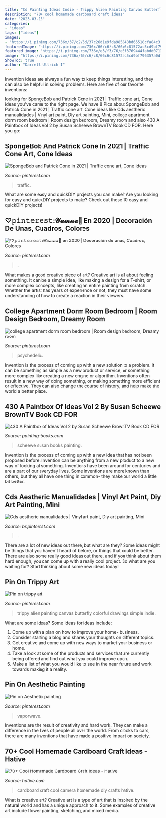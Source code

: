 ```yaml
---
title: "Cd Painting Ideas Indie - Trippy Alien Painting Canvas Butterfly Colorful Drawings Simple Indie"
description: "70+ cool homemade cardboard craft ideas"
date: "2023-03-15"
categories:
- "ideas"
tags: ["ideas"]
images:
- "https://i.pinimg.com/736x/37/c2/6d/37c26d1e9fda985048bd65518cfa84c3.jpg"
featuredImage: "https://i.pinimg.com/736x/66/c6/c8/66c6c81572ac5cd9bf796357a0dfbf49.jpg"
featured_image: "https://i.pinimg.com/736x/e3/f3/76/e3f3769444fabdd0713e9c8f1be1e41d.jpg"
image: "https://i.pinimg.com/736x/66/c6/c8/66c6c81572ac5cd9bf796357a0dfbf49.jpg"
ShowToc: true
author: "Darrell Ullrich I"
---
```



Invention ideas are always a fun way to keep things interesting, and they can also be helpful in solving problems. Here are five of our favorite inventions: 

	

		
looking for SpongeBob and Patrick Cone in 2021 | Traffic cone art, Cone ideas you've came to the right page. We have 8 Pics about SpongeBob and Patrick Cone in 2021 | Traffic cone art, Cone ideas like Cds aestheric manualidades | Vinyl art paint, Diy art painting, Mini, college apartment dorm room bedroom | Room design bedroom, Dreamy room and also 430 A Paintbox of Ideas Vol 2 by Susan Scheewe BrownTV Book CD FOR. Here you go:
		
    
## SpongeBob And Patrick Cone In 2021 | Traffic Cone Art, Cone Ideas

<img loading=lazy src="https://i.pinimg.com/736x/37/c2/6d/37c26d1e9fda985048bd65518cfa84c3.jpg" onerror="this.onerror=null;this.src='https://tse3.mm.bing.net/th?id=OIP.mz4eSzDwI6P6tKSb2jWwGgHaJ3&amp;pid=15.1';" alt="SpongeBob and Patrick Cone in 2021 | Traffic cone art, Cone ideas">

_Source: pinterest.com_

>traffic. 

	

What are some easy and quickDIY projects you can make?
Are you looking for easy and quickDIY projects to make? Check out these 10 easy and quickDIY projects!

    
## ♡︎𝚙𝚒𝚗𝚝𝚎𝚛𝚎𝚜𝚝:𝓨𝓾𝓶𝓷𝓪🦄 En 2020 | Decoración De Unas, Cuadros, Colores

<img loading=lazy src="https://i.pinimg.com/736x/e3/f3/76/e3f3769444fabdd0713e9c8f1be1e41d.jpg" onerror="this.onerror=null;this.src='https://tse1.mm.bing.net/th?id=OIP.s11uATFEEWg--LRIP795kAHaIe&amp;pid=15.1';" alt="♡︎𝚙𝚒𝚗𝚝𝚎𝚛𝚎𝚜𝚝:𝓨𝓾𝓶𝓷𝓪🦄 en 2020 | Decoración de unas, Cuadros, Colores">

_Source: pinterest.com_

>. 

	

What makes a good creative piece of art?
Creative art is all about feeling something. It can be a simple idea, like making a design for a T-shirt, or more complex concepts, like creating an entire painting from scratch. Whether the artist has years of experience or not, they must have some understanding of how to create a reaction in their viewers.

    
## College Apartment Dorm Room Bedroom | Room Design Bedroom, Dreamy Room

<img loading=lazy src="https://i.pinimg.com/736x/52/19/6c/52196ce8ee01c3d0b5a6e3c807373bc2.jpg" onerror="this.onerror=null;this.src='https://tse1.mm.bing.net/th?id=OIP.g1f1o8tXtM9Pp4U8kDVdMgHaFj&amp;pid=15.1';" alt="college apartment dorm room bedroom | Room design bedroom, Dreamy room">

_Source: pinterest.com_

>psychedelic. 

	

Invention is the process of coming up with a new solution to a problem. It can be something as simple as a new product or service, or something more complex like creating a new engine or algorithm. Inventions often result in a new way of doing something, or making something more efficient or effective. They can also change the course of history, and help make the world a better place.

    
## 430 A Paintbox Of Ideas Vol 2 By Susan Scheewe BrownTV Book CD FOR

<img loading=lazy src="http://www.painting-books.com/images/products/detail/43010.jpg" onerror="this.onerror=null;this.src='https://tse4.mm.bing.net/th?id=OIP.zThqa1D3jQRvnLiVgHzUuQHaKB&amp;pid=15.1';" alt="430 A Paintbox of Ideas Vol 2 by Susan Scheewe BrownTV Book CD FOR">

_Source: painting-books.com_

>scheewe susan books painting. 

	

Invention is the process of coming up with a new idea that has not been proposed before. Invention can be anything from a new product to a new way of looking at something. Inventions have been around for centuries and are a part of our everyday lives. Some inventions are more known than others, but they all have one thing in common- they make our world a little bit better.

    
## Cds Aestheric Manualidades | Vinyl Art Paint, Diy Art Painting, Mini

<img loading=lazy src="https://i.pinimg.com/736x/e5/ca/7c/e5ca7c380f6fb82a0bfda61def2782c4.jpg" onerror="this.onerror=null;this.src='https://tse2.mm.bing.net/th?id=OIP.YD5wQ15lYklLRB_WKe2sGgHaJ3&amp;pid=15.1';" alt="Cds aestheric manualidades | Vinyl art paint, Diy art painting, Mini">

_Source: br.pinterest.com_

>. 

	

There are a lot of new ideas out there, but what are they? Some ideas might be things that you haven't heard of before, or things that could be better. There are also some really good ideas out there, and if you think about them hard enough, you can come up with a really cool project. So what are you waiting for? Start thinking about some new ideas today!

    
## Pin On Trippy Art

<img loading=lazy src="https://i.pinimg.com/736x/ad/0b/83/ad0b83427456c868fff37fa4a13de10e.jpg" onerror="this.onerror=null;this.src='https://tse1.mm.bing.net/th?id=OIP.T6PYXzEcPmJS_hEzR2Jh4QHaNK&amp;pid=15.1';" alt="Pin on trippy art">

_Source: pinterest.com_

>trippy alien painting canvas butterfly colorful drawings simple indie. 

	

What are some ideas?
Some ideas for ideas include:
1. Come up with a plan on how to improve your home- business. 
2. Consider starting a blog and shares your thoughts on different topics. 
3. Get creative and come up with new ways to market your business or home. 
4. Take a look at some of the products and services that are currently being offered and find out what you could improve upon. 
5. Make a list of what you would like to see in the near future and work towards making it a reality. 

    
## Pin On Aesthetic Painting

<img loading=lazy src="https://i.pinimg.com/736x/66/c6/c8/66c6c81572ac5cd9bf796357a0dfbf49.jpg" onerror="this.onerror=null;this.src='https://tse2.mm.bing.net/th?id=OIP.bdwetjcMoEICY2jfUkYHCwHaON&amp;pid=15.1';" alt="Pin on Aesthetic painting">

_Source: pinterest.com_

>vaporwave. 

	

Inventions are the result of creativity and hard work. They can make a difference in the lives of people all over the world. From clocks to cars, there are many inventions that have made a positive impact on society.

    
## 70+ Cool Homemade Cardboard Craft Ideas - Hative

<img loading=lazy src="https://hative.com/wp-content/uploads/2014/04/cardboard-crafts/21-diy-cardboard-craft-camera.jpg" onerror="this.onerror=null;this.src='https://tse3.mm.bing.net/th?id=OIP.UNgqKMiGlt1cnmAG4t01KgHaFi&amp;pid=15.1';" alt="70+ Cool Homemade Cardboard Craft Ideas - Hative">

_Source: hative.com_

>cardboard craft cool camera homemade diy crafts hative. 

	

What is creative art?
Creative art is a type of art that is inspired by the natural world and has a unique approach to it. Some examples of creative art include flower painting, sketching, and mixed media.

